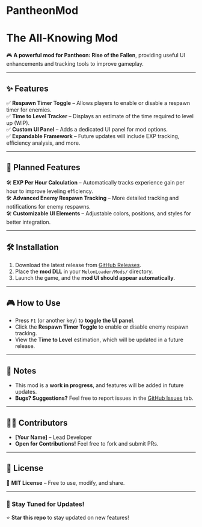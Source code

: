 # PantheonMod
# **The All-Knowing Mod**

🎮 **A powerful mod for Pantheon: Rise of the Fallen**, providing useful UI enhancements and tracking tools to improve gameplay.

---

## **✨ Features**
✅ **Respawn Timer Toggle** – Allows players to enable or disable a respawn timer for enemies.  
✅ **Time to Level Tracker** – Displays an estimate of the time required to level up (WIP).  
✅ **Custom UI Panel** – Adds a dedicated UI panel for mod options.  
✅ **Expandable Framework** – Future updates will include EXP tracking, efficiency analysis, and more.  

---

## **📌 Planned Features**
🛠 **EXP Per Hour Calculation** – Automatically tracks experience gain per hour to improve leveling efficiency.  
🛠 **Advanced Enemy Respawn Tracking** – More detailed tracking and notifications for enemy respawns.  
🛠 **Customizable UI Elements** – Adjustable colors, positions, and styles for better integration.  

---

## **🛠 Installation**
1. Download the latest release from [GitHub Releases](https://github.com/YourRepoName).  
2. Place the **mod DLL** in your `MelonLoader/Mods/` directory.  
3. Launch the game, and the **mod UI should appear automatically**.  

---

## **🎮 How to Use**
- Press `F1` (or another key) to **toggle the UI panel**.  
- Click the **Respawn Timer Toggle** to enable or disable enemy respawn tracking.  
- View the **Time to Level** estimation, which will be updated in a future release.  

---

## **📝 Notes**
- This mod is a **work in progress**, and features will be added in future updates.  
- **Bugs? Suggestions?** Feel free to report issues in the [GitHub Issues](https://github.com/YourRepoName/issues) tab.  

---

## **👨‍💻 Contributors**
- **[Your Name]** – Lead Developer  
- **Open for Contributions!** Feel free to fork and submit PRs.  

---

## **📜 License**
📜 **MIT License** – Free to use, modify, and share.  

---

### **🚀 Stay Tuned for Updates!**
⭐ **Star this repo** to stay updated on new features!  
